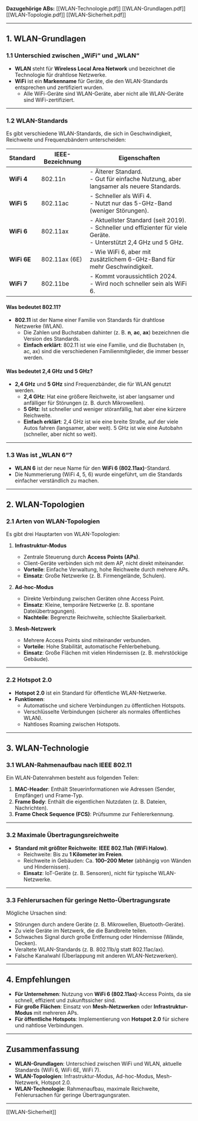 **Dazugehörige ABs:**
[[WLAN-Technologie.pdf]]
[[WLAN-Grundlagen.pdf]]
[[WLAN-Topologie.pdf]]
[[WLAN-Sicherheit.pdf]]

---
## **1. WLAN-Grundlagen**

### **1.1 Unterschied zwischen „WiFi“ und „WLAN“**
- **WLAN** steht für **Wireless Local Area Network** und bezeichnet die Technologie für drahtlose Netzwerke.
- **WiFi** ist ein **Markenname** für Geräte, die den WLAN-Standards entsprechen und zertifiziert wurden.
  - Alle WiFi-Geräte sind WLAN-Geräte, aber nicht alle WLAN-Geräte sind WiFi-zertifiziert.

---

### **1.2 WLAN-Standards**
Es gibt verschiedene WLAN-Standards, die sich in Geschwindigkeit, Reichweite und Frequenzbändern unterscheiden:

| Standard       | IEEE-Bezeichnung | Eigenschaften                                                                 |
|----------------|------------------|-------------------------------------------------------------------------------|
| **WiFi 4**     | 802.11n          | - Älterer Standard.<br>- Gut für einfache Nutzung, aber langsamer als neuere Standards. |
| **WiFi 5**     | 802.11ac         | - Schneller als WiFi 4.<br>- Nutzt nur das 5-GHz-Band (weniger Störungen).    |
| **WiFi 6**     | 802.11ax         | - Aktuellster Standard (seit 2019).<br>- Schneller und effizienter für viele Geräte.<br>- Unterstützt 2,4 GHz und 5 GHz. |
| **WiFi 6E**    | 802.11ax (6E)    | - Wie WiFi 6, aber mit zusätzlichem 6-GHz-Band für mehr Geschwindigkeit.      |
| **WiFi 7**     | 802.11be         | - Kommt voraussichtlich 2024.<br>- Wird noch schneller sein als WiFi 6.       |
#### **Was bedeutet 802.11?**
- **802.11** ist der Name einer Familie von Standards für drahtlose Netzwerke (WLAN).
  - Die Zahlen und Buchstaben dahinter (z. B. **n**, **ac**, **ax**) bezeichnen die Version des Standards.
  - **Einfach erklärt**: 802.11 ist wie eine Familie, und die Buchstaben (n, ac, ax) sind die verschiedenen Familienmitglieder, die immer besser werden.

#### **Was bedeutet 2,4 GHz und 5 GHz?**
- **2,4 GHz** und **5 GHz** sind Frequenzbänder, die für WLAN genutzt werden.
  - **2,4 GHz**: Hat eine größere Reichweite, ist aber langsamer und anfälliger für Störungen (z. B. durch Mikrowellen).
  - **5 GHz**: Ist schneller und weniger störanfällig, hat aber eine kürzere Reichweite.
  - **Einfach erklärt**: 2,4 GHz ist wie eine breite Straße, auf der viele Autos fahren (langsamer, aber weit). 5 GHz ist wie eine Autobahn (schneller, aber nicht so weit).

---

### **1.3 Was ist „WLAN 6“?**
- **WLAN 6** ist der neue Name für den **WiFi 6 (802.11ax)**-Standard.
- Die Nummerierung (WiFi 4, 5, 6) wurde eingeführt, um die Standards einfacher verständlich zu machen.

---

## **2. WLAN-Topologien**

### **2.1 Arten von WLAN-Topologien**
Es gibt drei Hauptarten von WLAN-Topologien:

1. **Infrastruktur-Modus**
   - Zentrale Steuerung durch **Access Points (APs)**.
   - Client-Geräte verbinden sich mit dem AP, nicht direkt miteinander.
   - **Vorteile**: Einfache Verwaltung, hohe Reichweite durch mehrere APs.
   - **Einsatz**: Große Netzwerke (z. B. Firmengelände, Schulen).

2. **Ad-hoc-Modus**
   - Direkte Verbindung zwischen Geräten ohne Access Point.
   - **Einsatz**: Kleine, temporäre Netzwerke (z. B. spontane Dateiübertragungen).
   - **Nachteile**: Begrenzte Reichweite, schlechte Skalierbarkeit.

3. **Mesh-Netzwerk**
   - Mehrere Access Points sind miteinander verbunden.
   - **Vorteile**: Hohe Stabilität, automatische Fehlerbehebung.
   - **Einsatz**: Große Flächen mit vielen Hindernissen (z. B. mehrstöckige Gebäude).

---

### **2.2 Hotspot 2.0**
- **Hotspot 2.0** ist ein Standard für öffentliche WLAN-Netzwerke.
- **Funktionen**:
  - Automatische und sichere Verbindungen zu öffentlichen Hotspots.
  - Verschlüsselte Verbindungen (sicherer als normales öffentliches WLAN).
  - Nahtloses Roaming zwischen Hotspots.

---

## **3. WLAN-Technologie**

### **3.1 WLAN-Rahmenaufbau nach IEEE 802.11**
Ein WLAN-Datenrahmen besteht aus folgenden Teilen:
1. **MAC-Header**: Enthält Steuerinformationen wie Adressen (Sender, Empfänger) und Frame-Typ.
2. **Frame Body**: Enthält die eigentlichen Nutzdaten (z. B. Dateien, Nachrichten).
3. **Frame Check Sequence (FCS)**: Prüfsumme zur Fehlererkennung.

---

### **3.2 Maximale Übertragungsreichweite**
- **Standard mit größter Reichweite**: **IEEE 802.11ah (WiFi Halow)**.
  - Reichweite: Bis zu **1 Kilometer im Freien**.
  - Reichweite in Gebäuden: Ca. **100–200 Meter** (abhängig von Wänden und Hindernissen).
  - **Einsatz**: IoT-Geräte (z. B. Sensoren), nicht für typische WLAN-Netzwerke.

---

### **3.3 Fehlerursachen für geringe Netto-Übertragungsrate**
Mögliche Ursachen sind:
- Störungen durch andere Geräte (z. B. Mikrowellen, Bluetooth-Geräte).
- Zu viele Geräte im Netzwerk, die die Bandbreite teilen.
- Schwaches Signal durch große Entfernung oder Hindernisse (Wände, Decken).
- Veraltete WLAN-Standards (z. B. 802.11b/g statt 802.11ac/ax).
- Falsche Kanalwahl (Überlappung mit anderen WLAN-Netzwerken).

---

## **4. Empfehlungen**
- **Für Unternehmen**: Nutzung von **WiFi 6 (802.11ax)**-Access Points, da sie schnell, effizient und zukunftssicher sind.
- **Für große Flächen**: Einsatz von **Mesh-Netzwerken** oder **Infrastruktur-Modus** mit mehreren APs.
- **Für öffentliche Hotspots**: Implementierung von **Hotspot 2.0** für sichere und nahtlose Verbindungen.

---

## **Zusammenfassung**
- **WLAN-Grundlagen**: Unterschied zwischen WiFi und WLAN, aktuelle Standards (WiFi 6, WiFi 6E, WiFi 7).
- **WLAN-Topologien**: Infrastruktur-Modus, Ad-hoc-Modus, Mesh-Netzwerk, Hotspot 2.0.
- **WLAN-Technologie**: Rahmenaufbau, maximale Reichweite, Fehlerursachen für geringe Übertragungsraten.

---

[[WLAN-Sicherheit]]